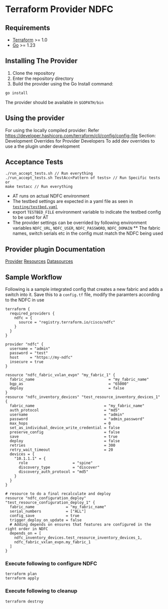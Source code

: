 # Terraform Provider NDFC

## Requirements

- [Terraform](https://www.terraform.io/downloads.html) >= 1.0
- [Go](https://golang.org/doc/install) >= 1.23

## Installing The Provider

1. Clone the repository
2. Enter the repository directory
3. Build the provider using the Go Install command:

```shell
go install
```

The provider should be available in `$GOPATH/bin`

## Using the provider

For using the locally compiled provider:
Refer <https://developer.hashicorp.com/terraform/cli/config/config-file>
Section: Development Overrides for Provider Developers
To add dev overrides to use a the plugin under development

## Acceptance Tests

```shell
./run_accept_tests.sh // Run everything
./run_accept_tests.sh TestAcc<Pattern of tests> // Run Specific tests 
or
make testacc // Run everything
```
* AT runs on actual NDFC environment     
* The testbed settings are expected in a yaml file as seen in [`testing/testbed.yaml`](testing/testbed.yaml)
* export `TESTBED_FILE` environment variable to indicate the testbed config to be used for AT
* The provider settings can be overrided by following environment variables 
  `NDFC_URL`, `NDFC_USER`, `NDFC_PASSWORD`, `NDFC_DOMAIN`
** The fabric names, switch serials etc in the config must match the NDFC being used 

## Provider plugin Documentation

[Provider](docs/index.md)
[Resources](docs/resources)
[Datasources](docs/data-sources)

## Sample Workflow

Following is a sample integrated config that creates a new fabric and adds a switch into it.
Save this to a `config.tf` file, modify the paramters according to the NDFC in use

```
terraform {
  required_providers {
    ndfc = {
      source = "registry.terraform.io/cisco/ndfc"
    }
  }
}

provider "ndfc" {
  username = "admin"
  password = "test"
  host     = "https://my-ndfc"
  insecure = true
}

resource "ndfc_fabric_vxlan_evpn" "my_fabric_1" {
  fabric_name                                 = "my_fabric_name"
  bgp_as                                      = "65000"
  deploy                                      = false
}
resource "ndfc_inventory_devices" "test_resource_inventory_devices_1" {
  fabric_name                               = "my_fabric_name"
  auth_protocol                             = "md5"
  username                                  = "admin"
  password                                  = "admin_password"
  max_hops                                  = 0
  set_as_individual_device_write_credential = false
  preserve_config                           = false
  save                                      = true
  deploy                                    = false
  retries                                   = 300
  retry_wait_timeout                        = 20
  devices = {
    "10.1.1.1" = {
      role                    = "spine"
      discovery_type          = "discover"
      discovery_auth_protocol = "md5"
    }
  }
}

# resource to do a final recalculate and deploy
resource "ndfc_configuration_deploy" "test_resource_configuration_deploy_1" {
  fabric_name              = "my_fabric_name"
  serial_numbers           = ["ALL"]
  config_save              = true
  trigger_deploy_on_update = false
  # Adding depends on ensures that features are configured in the right order in NDFC
  depends_on = [
    ndfc_inventory_devices.test_resource_inventory_devices_1, 
    ndfc_fabric_vxlan_evpn.my_fabric_1
  ]
}
```

### Execute following to configure NDFC

```shell
terraform plan
terraform apply
```

### Execute following to cleanup

```shell
terraform destroy
```
